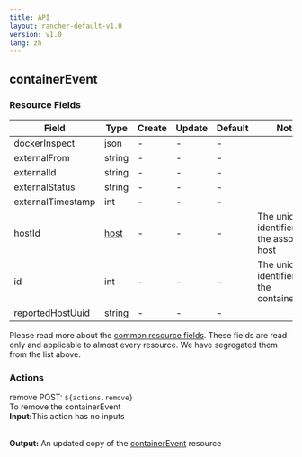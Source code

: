 ```yaml
---
title: API
layout: rancher-default-v1.0
version: v1.0
lang: zh
---
```


## containerEvent



### Resource Fields

Field | Type | Create | Update | Default | Notes
---|---|---|---|---|---
dockerInspect | json | - | - | - | 
externalFrom | string | - | - | - | 
externalId | string | - | - | - | 
externalStatus | string | - | - | - | 
externalTimestamp | int | - | - | - | 
hostId | [host]({{site.baseurl}}/rancher/{{page.version}}/{{page.lang}}/api/api-resources/host/) | - | - | - | The unique identifier for the associated host
id | int | - | - | - | The unique identifier for the containerEvent
reportedHostUuid | string | - | - | - | 


Please read more about the [common resource fields]({{site.baseurl}}/rancher/{{page.version}}/{{page.lang}}/api/common/). 
These fields are read only and applicable to almost every resource. We have segregated them from the list above.








### Actions

<div class="action">
<span class="header">
remove
<span class="headerright">POST:  <code>${actions.remove}</code></span></span>
<div class="action-contents">
To remove the containerEvent
<br>

<span class="input">
<strong>Input:</strong>This action has no inputs</span>
<br>

<br>


<span class="output"><strong>Output:</strong> An updated copy of the <a href="/rancher/api/api-resources/containerEvent/">containerEvent</a> resource</span>
</div>
</div>

